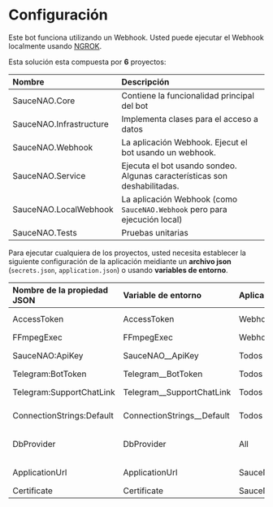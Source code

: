 # Configuración

Este bot funciona utilizando un Webhook. Usted puede ejecutar el Webhook localmente usando [NGROK](https://ngrok.com/).

Esta solución esta compuesta por **6** proyectos:

| Nombre                  | Descripción                                                               |
| :---------------------- | :------------------------------------------------------------------------ |
| SauceNAO.Core           | Contiene la funcionalidad principal del bot                               |
| SauceNAO.Infrastructure | Implementa clases para el acceso a datos                                  |
| SauceNAO.Webhook        | La aplicación Webhook. Ejecut el bot usando un webhook.                   |
| SauceNAO.Service        | Ejecuta el bot usando sondeo. Algunas características son deshabilitadas. |
| SauceNAO.LocalWebhook   | La aplicación Webhook (como `SauceNAO.Webhook` pero para ejecución local) |
| SauceNAO.Tests          | Pruebas unitarias                                                         |

Para ejecutar cualquiera de los proyectos, usted necesita establecer la siguiente configuración de la aplicación meidiante un **archivo json** (`secrets.json`, `application.json`) o usando **variables de entorno**.

| Nombre de la propiedad JSON | Variable de entorno          | Aplica a            | Descripción                                                                    |
| :-------------------------- | :--------------------------- | :------------------ | :----------------------------------------------------------------------------- |
| AccessToken                 | AccessToken                  | Webhooks            | El token secreto del webhook especificado por usted.                           |
| FFmpegExec                  | FFmpegExec                   | Webhooks            | La ruta al ejecutable de **ffmpeg**.                                           |
| SauceNAO:ApiKey             | SauceNAO\_\_ApiKey           | Todos los proyectos | La clave de api para usar la SauceNAO API.                                     |
| Telegram:BotToken           | Telegram\_\_BotToken         | Todos los proyectos | El token del bot.                                                              |
| Telegram:SupportChatLink    | Telegram\_\_SupportChatLink  | Todos los proyectos | Link al chat de ayuda. (<https://t.me/+8NJMCbRmiTk2Yjkx>)                      |
| ConnectionStrings:Default   | ConnectionStrings\_\_Default | Todos los proyectos | La cadena de conexión a la base de datos.                                      |
| DbProvider                  | DbProvider                   | All                 | Proveedor de la base de datos. Puede ser 'sqlite' (por defecto) o 'sqlserver'. |
| ApplicationUrl              | ApplicationUrl               | SauceNAO.Webhook    | La dirección base del webhook. (<https://example.com>)                         |
| Certificate                 | Certificate                  | SauceNAO.Webhook    | Opcional. Ruta del certificado.                                                |
